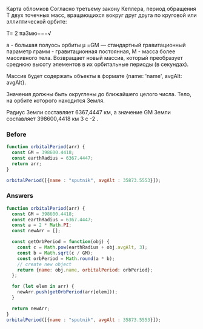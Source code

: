 Карта обломков
Согласно третьему закону Кеплера, период обращения Т двух точечных масс, вращающихся вокруг друг друга по круговой или эллиптической орбите:

Т= 2 πа3мю−−−√
 
а - большая полуось орбиты
μ =GM  — стандартный гравитационный параметр
грамм  - гравитационная постоянная,
М  - масса более массивного тела.
Возвращает новый массив, который преобразует среднюю высоту элементов в их орбитальные периоды (в секундах).

Массив будет содержать объекты в формате {name: 'name', avgAlt: avgAlt}.

Значения должны быть округлены до ближайшего целого числа. Тело, на орбите которого находится Земля.

Радиус Земли составляет 6367,4447 км, а значение GM Земли составляет 398600,4418 км 3 с -2 .


### Before
```javascript
function orbitalPeriod(arr) {
  const GM = 398600.4418;
  const earthRadius = 6367.4447;
  return arr;
}

orbitalPeriod([{name : "sputnik", avgAlt : 35873.5553}]);
```
### Answers
```javascript
function orbitalPeriod(arr) {
  const GM = 398600.4418;
  const earthRadius = 6367.4447;
  const a = 2 * Math.PI;
  const newArr = [];

  const getOrbPeriod = function(obj) {
    const c = Math.pow(earthRadius + obj.avgAlt, 3);
    const b = Math.sqrt(c / GM);
    const orbPeriod = Math.round(a * b);
    // create new object
    return {name: obj.name, orbitalPeriod: orbPeriod};
  };

  for (let elem in arr) {
    newArr.push(getOrbPeriod(arr[elem]));
  }

  return newArr;
}
orbitalPeriod([{name : "sputnik", avgAlt : 35873.5553}]);
```
